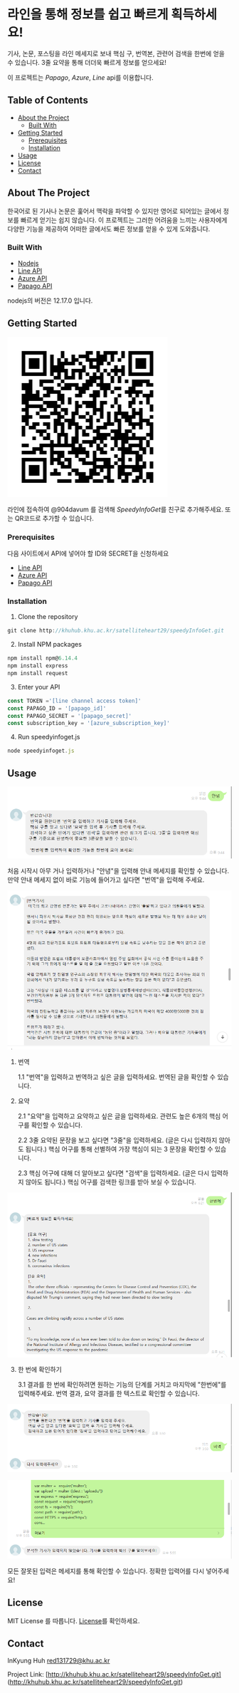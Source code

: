 # 라인을 통해 정보를 쉽고 빠르게 획득하세요!

기사, 논문, 포스팅을 라인 메세지로 보내 핵심 구, 번역본, 관련어 검색을 한번에 얻을 수 있습니다.
3줄 요약을 통해 더더욱 빠르게 정보를 얻으세요!

이 프로젝트는 *Papago*, *Azure*, *Line* api를 이용합니다.


## Table of Contents

* [About the Project](#about-the-project)
  * [Built With](#built-with)
* [Getting Started](#getting-started)
  * [Prerequisites](#prerequisites)
  * [Installation](#installation)
* [Usage](#usage)
* [License](#license)
* [Contact](#contact)


## About The Project

한국어로 된 기사나 논문은 훑어서 맥락을 파악할 수 있지만 영어로 되어있는 글에서 정보를 빠르게 얻기는 쉽지 않습니다.
이 프로젝트는 그러한 어려움을 느끼는 사용자에게 다양한 기능을 제공하여 어떠한 글에서도 빠른 정보를 얻을 수 있게 도와줍니다.


### Built With

* [Nodejs](https://nodejs.org/en/)
* [Line API](https://developers.line.biz/en/services/messaging-api/)
* [Azure API](https://docs.microsoft.com/ko-kr/azure/cognitive-services/text-analytics/)
* [Papago API](https://developers.naver.com/docs/papago/README.md#%ED%8C%8C%ED%8C%8C%EA%B3%A0)

nodejs의 버전은 12.17.0 입니다.


## Getting Started

 ![screenshot](images/addqrcode.png)
 
라인에 접속하여 @904davum 를 검색해 *SpeedyInfoGet*를 친구로 추가해주세요. 또는 QR코드로 추가할 수 있습니다.


### Prerequisites

다음 사이트에서 API에 넣어야 할 ID와 SECRET을 신청하세요

* [Line API](https://developers.line.biz/en/services/messaging-api/)
* [Azure API](https://docs.microsoft.com/ko-kr/azure/cognitive-services/text-analytics/)
* [Papago API](https://developers.naver.com/docs/papago/README.md#%ED%8C%8C%ED%8C%8C%EA%B3%A0)

### Installation

 1. Clone the repository

```javascript
git clone http://khuhub.khu.ac.kr/satelliteheart29/speedyInfoGet.git
```

 2. Install NPM packages

```javascript
npm install npm@6.14.4
npm install express
npm install request
```

 3. Enter your API

```javascript
const TOKEN ='[line channel access token]'
const PAPAGO_ID = '[papago_id]'
const PAPAGO_SECRET = '[papago_secret]'
const subscription_key = '[azure_subscription_key]'
```
 4. Run speedyinfoget.js

```javascript
node speedyinfoget.js
```


## Usage


![screenshot](images/greeting.png)


처음 시작시 아무 거나 입력하거나 "안녕"을 입력해 안내 메세지를 확인할 수 있습니다.
만약 안내 메세지 없이 바로 기능에 들어가고 싶다면 "번역"을 입력해 주세요.


 ![screenshot](images/trans_result.png)


1. 번역

    1.1 "번역"을 입력하고 번역하고 싶은 글을 입력하세요. 번역된 글을 확인할 수 있습니다.

2. 요약

    2.1 "요약"을 입력하고 요약하고 싶은 글을 입력하세요. 관련도 높은 6개의 핵심 어구를 확인할 수 있습니다.

    2.2 3줄 요약된 문장을 보고 싶다면 "3줄"을 입력하세요. (글은 다시 입력하지 않아도 됩니다.) 핵심 어구를 통해 선별하여 가장 핵심이 되는 3 문장을 확인할 수 있습니다.
    
    2.3 핵심 어구에 대해 더 알아보고 싶다면 "검색"을 입력하세요. (글은 다시 입력하지 않아도 됩니다.) 핵심 어구를 검색한 링크를 받아 보실 수 있습니다.


 ![screenshot](images/once.png)
 
 
3. 한 번에 확인하기

    3.1 결과를 한 번에 확인하려면 원하는 기능의 단계를 거치고 마지막에 "한번에"를 입력해주세요. 번역 결과, 요약 결과를 한 텍스트로 확인할 수 있습니다.


![screenshot](images/errormessage.png)


![screenshot](images/error_input.png)


모든 잘못된 입력은 메세지를 통해 확인할 수 있습니다. 정확한 입력어를 다시 넣어주세요!


## License

MIT License 를 따릅니다. [License](http://khuhub.khu.ac.kr/satelliteheart29/speedyInfoGet/blob/7fe60a83980ca630b85fbf5eb70fc00d2632fcbb/license.txt)를 확인하세요.


## Contact

InKyung Huh red131729@khu.ac.kr

Project Link: [http://khuhub.khu.ac.kr/satelliteheart29/speedyInfoGet.git] (http://khuhub.khu.ac.kr/satelliteheart29/speedyInfoGet.git)
